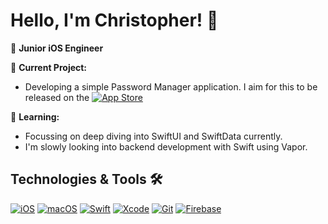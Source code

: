 # Hello, I'm Christopher! 👋

🍎 **Junior iOS Engineer** 

🔭 **Current Project:**  
- Developing a simple Password Manager application. I aim for this to be released on the [![App Store](https://img.shields.io/badge/App_Store-0D96F6?logo=app-store&logoColor=white)](#)

🌱 **Learning:**  
- Focussing on deep diving into SwiftUI and SwiftData currently.
- I'm slowly looking into backend development with Swift using Vapor.

## Technologies & Tools 🛠️

[![iOS](https://img.shields.io/badge/iOS-000000?&logo=apple&logoColor=white)](#)
[![macOS](https://img.shields.io/badge/macOS-000000?logo=apple&logoColor=F0F0F0)](#)
[![Swift](https://img.shields.io/badge/Swift-F54A2A?logo=swift&logoColor=white)](#)
[![Xcode](https://img.shields.io/badge/Xcode-1575F9?logo=xcode&logoColor=white)](#)
[![Git](https://img.shields.io/badge/Git-F05032?logo=git&logoColor=white)](#)
[![Firebase](https://img.shields.io/badge/Firebase-FFCA28?logo=firebase&logoColor=white)](#)
